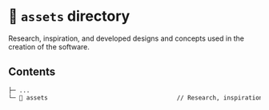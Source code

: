 # 📁 `assets` directory

Research, inspiration, and developed designs and concepts used in the creation of the software.

## Contents

``` txt
├─ ...
└─ 📁 assets                                    // Research, inspiration, and developed designs and concepts used in the creation of the software.
```
